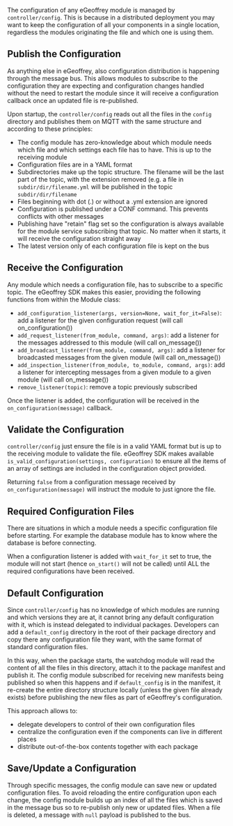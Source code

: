 
The configuration of any eGeoffrey module is managed by `controller/config`.  This is because in a distributed deployment you may want to keep the configuration of all your components in a single location, regardless the modules originating the file and which one is using them. 

## Publish the Configuration

As anything else in eGeoffrey, also configuration distribution is happening through the message bus. This allows modules to subscribe to the configuration they are expecting and configuration changes handled without the need to restart the module since it will receive a configuration callback once an updated file is re-published.

Upon startup, the `controller/config` reads out all the files in the `config` directory and publishes them on MQTT with the same structure and according to these principles:

* The config module has zero-knowledge about which module needs which file and which settings each file has to have. This is up to the receiving module
* Configuration files are in a YAML format
* Subdirectories make up the topic structure. The filename will be the last part of the topic, with the extension removed (e.g. a file in `subdir/dir/filename.yml` will be published in the topic `subdir/dir/filename`
* Files beginning with dot (.) or without a .yml extension are ignored
* Configuration is published under a CONF command. This prevents conflicts with other messages
* Publishing have "retain" flag set so the configuration is always available for the module service subscribing that topic. No matter when it starts, it will receive the configuration straight away
* The latest version only of each configuration file is kept on the bus

## Receive the Configuration

Any module which needs a configuration file, has to subscribe to a specific topic. The eGeoffrey SDK makes this easier, providing the following functions from within the Module class:

* `add_configuration_listener(args, version=None, wait_for_it=False)`: add a listener for the given configuration request (will call on_configuration())
* `add_request_listener(from_module, command, args)`: add a listener for the messages addressed to this module (will call on_message())
* `add_broadcast_listener(from_module, command, args)`: add a listener for broadcasted messages from the given module (will call on_message())
* `add_inspection_listener(from_module, to_module, command, args)`: add a listener for intercepting messages from a given module to a given module (will call on_message())
* `remove_listener(topic)`: remove a topic previously subscribed

Once the listener is added, the configuration will be received in the `on_configuration(message)` callback.

## Validate the Configuration

`controller/config` just ensure the file is in a valid YAML format but is up to the receiving module to validate the file. eGeoffrey SDK makes available `is_valid_configuration(settings, configuration)` to ensure all the items of an array of settings are included in the configuration object provided. 

Returning `false` from a configuration message received by `on_configuration(message)` will instruct the module to just ignore the file.

## Required Configuration Files

There are situations in which a module needs a specific configuration file before starting. For example the database module has to know where the database is before connecting. 

When a configuration listener is added with `wait_for_it` set to true, the module will not start (hence `on_start()` will not be called) until ALL the required configurations have been received.

## Default Configuration

Since `controller/config` has no knowledge of which modules are running and which versions they are at, it cannot bring any default configuration with it, which is instead delegated to individual packages. Developers can add a `default_config` directory in the root of their package directory and copy there any configuration file they want, with the same format of standard configuration files. 

In this way, when the package starts, the watchdog module will read the content of all the files in this directory, attach it to the package manifest and publish it. The config module subscribed for receiving new manifests being published so when this happens and if `default_config` is in the manifest, it re-create the entire directory structure locally (unless the given file already exists) before publishing the new files as part of eGeoffrey's configuration. 

This approach allows to:

* delegate developers to control of their own configuration files
* centralize the configuration even if the components can live in different places
* distribute out-of-the-box contents together with each package


## Save/Update a Configuration

Through specific messages, the config module can save new or updated configuration files. To avoid reloading the entire configuration upon each change, the config module builds up an index of all the files which is saved in the message bus so to re-publish only new or updated files. When a file is deleted, a message with `null` payload is published to the bus.

